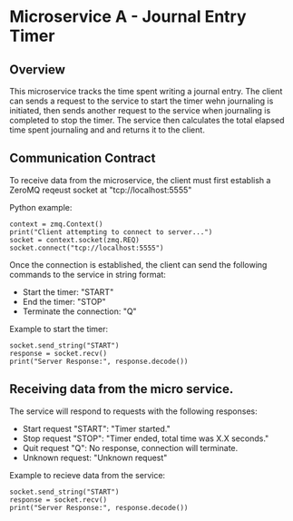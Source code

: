 

# Microservice A - Journal Entry Timer

## Overview

This microservice tracks the time spent writing a journal entry. The client can sends a request to the service to start
the timer wehn journaling is initiated, then sends another request to the service when journaling is completed to stop
the timer. The service then calculates the total elapsed time spent journaling and and returns it to the client.

## Communication Contract

To receive data from the microservice, the client must first establish a ZeroMQ reqeust socket at "tcp://localhost:5555"

Python example:

    context = zmq.Context()
    print("Client attempting to connect to server...")
    socket = context.socket(zmq.REQ)
    socket.connect("tcp://localhost:5555")

Once the connection is established, the client can send the following commands to the service in string format:
* Start the timer: "START" 
* End the timer: "STOP"
* Terminate the connection: "Q"

Example to start the timer:

    socket.send_string("START")
    response = socket.recv()
    print("Server Response:", response.decode())

## Receiving data from the micro service.

The service will respond to requests with the following responses:
* Start request "START": "Timer started." 
* Stop request "STOP": "Timer ended, total time was X.X seconds."
* Quit request "Q": No response, connection will terminate.
* Unknown request: "Unknown request"

Example to recieve data from the service:
   
    socket.send_string("START")
    response = socket.recv()
    print("Server Response:", response.decode())